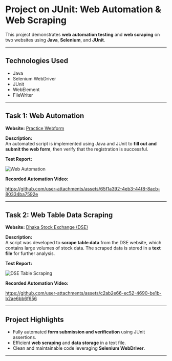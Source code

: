 # Project on JUnit: Web Automation & Web Scraping

This project demonstrates **web automation testing** and **web scraping** on two websites using **Java**, **Selenium**, and **JUnit**.

---

## Technologies Used
- Java  
- Selenium WebDriver  
- JUnit  
- WebElement  
- FileWriter  

---

## Task 1: Web Automation

**Website:** [Practice Webform](https://www.digitalunite.com/practice-webform-learners)  

**Description:**  
An automated script is implemented using Java and JUnit to **fill out and submit the web form**, then verify that the registration is successful.

**Test Report:**  

![Web Automation](https://github.com/user-attachments/assets/ab31376a-07df-4c7f-a66a-bef418ac4d80)

**Recorded Automation Video:**  

https://github.com/user-attachments/assets/65f1a392-4eb3-44f8-8acb-80334ba7592e

---

## Task 2: Web Table Data Scraping

**Website:** [Dhaka Stock Exchange (DSE)](https://dsebd.org/latest_share_price_scroll_by_value.php)  

**Description:**  
A script was developed to **scrape table data** from the DSE website, which contains large volumes of stock data. The scraped data is stored in a **text file** for further analysis.

**Test Report:**  

![DSE Table Scraping](https://github.com/user-attachments/assets/1fcaad33-6c4b-416f-8faf-204c33d8303a)

**Recorded Automation Video:**  

https://github.com/user-attachments/assets/c2ab2e66-ec52-4690-be1b-b2ae6bb6f656

---

## Project Highlights
- Fully automated **form submission and verification** using JUnit assertions.  
- Efficient **web scraping** and **data storage** in a text file.  
- Clean and maintainable code leveraging **Selenium WebDriver**.

---





